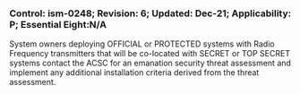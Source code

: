 ### Control: ism-0248; Revision: 6; Updated: Dec-21; Applicability: P; Essential Eight:N/A
<p>System owners deploying OFFICIAL or PROTECTED systems with Radio Frequency transmitters that will be co-located with SECRET or TOP SECRET systems contact the ACSC for an emanation security threat assessment and implement any additional installation criteria derived from the threat assessment.</p>
